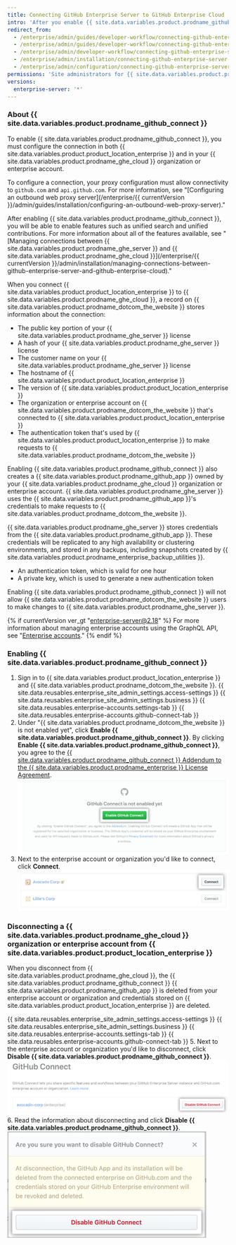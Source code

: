 ```yaml
---
title: Connecting GitHub Enterprise Server to GitHub Enterprise Cloud
intro: 'After you enable {{ site.data.variables.product.prodname_github_connect }}, you can share specific features and workflows between {{ site.data.variables.product.product_location_enterprise }} and {{ site.data.variables.product.prodname_ghe_cloud }}.'
redirect_from:
  - /enterprise/admin/guides/developer-workflow/connecting-github-enterprise-to-github-com/
  - /enterprise/admin/guides/developer-workflow/connecting-github-enterprise-server-to-github-com
  - /enterprise/admin/developer-workflow/connecting-github-enterprise-server-to-githubcom/
  - /enterprise/admin/installation/connecting-github-enterprise-server-to-github-enterprise-cloud
  - /enterprise/admin/configuration/connecting-github-enterprise-server-to-github-enterprise-cloud
permissions: 'Site administrators for {{ site.data.variables.product.prodname_ghe_server }} who are also owners of a {{ site.data.variables.product.prodname_ghe_cloud }} organization or enterprise account can enable {{ site.data.variables.product.prodname_github_connect }}.'
versions:
  enterprise-server: '*'
---
```


### About {{ site.data.variables.product.prodname_github_connect }}

To enable {{ site.data.variables.product.prodname_github_connect }}, you must configure the connection in both {{ site.data.variables.product.product_location_enterprise }} and in your {{ site.data.variables.product.prodname_ghe_cloud }} organization or enterprise account.

To configure a connection, your proxy configuration must allow connectivity to `github.com` and `api.github.com`. For more information, see "[Configuring an outbound web proxy server](/enterprise/{{ currentVersion }}/admin/guides/installation/configuring-an-outbound-web-proxy-server)."

After enabling {{ site.data.variables.product.prodname_github_connect }}, you will be able to enable features such as unified search and unified contributions. For more information about all of the features available, see "[Managing connections between {{ site.data.variables.product.prodname_ghe_server }} and {{ site.data.variables.product.prodname_ghe_cloud }}](/enterprise/{{ currentVersion }}/admin/installation/managing-connections-between-github-enterprise-server-and-github-enterprise-cloud)."

When you connect {{ site.data.variables.product.product_location_enterprise }} to {{ site.data.variables.product.prodname_ghe_cloud }}, a record on {{ site.data.variables.product.prodname_dotcom_the_website }} stores information about the connection:
- The public key portion of your {{ site.data.variables.product.prodname_ghe_server }} license
- A hash of your {{ site.data.variables.product.prodname_ghe_server }} license
- The customer name on your {{ site.data.variables.product.prodname_ghe_server }} license
- The hostname of {{ site.data.variables.product.product_location_enterprise }}
- The version of {{ site.data.variables.product.product_location_enterprise }}
- The organization or enterprise account on {{ site.data.variables.product.prodname_dotcom_the_website }} that's connected to {{ site.data.variables.product.product_location_enterprise }}
- The authentication token that's used by {{ site.data.variables.product.product_location_enterprise }} to make requests to {{ site.data.variables.product.prodname_dotcom_the_website }}

Enabling {{ site.data.variables.product.prodname_github_connect }} also creates a {{ site.data.variables.product.prodname_github_app }} owned by your {{ site.data.variables.product.prodname_ghe_cloud }} organization or enterprise account. {{ site.data.variables.product.prodname_ghe_server }} uses the {{ site.data.variables.product.prodname_github_app }}'s credentials to make requests to {{ site.data.variables.product.prodname_dotcom_the_website }}.

{{ site.data.variables.product.prodname_ghe_server }} stores credentials from the {{ site.data.variables.product.prodname_github_app }}. These credentials will be replicated to any high availability or clustering environments, and stored in any backups, including snapshots created by {{ site.data.variables.product.prodname_enterprise_backup_utilities }}.
- An authentication token, which is valid for one hour
- A private key, which is used to generate a new authentication token

Enabling {{ site.data.variables.product.prodname_github_connect }} will not allow {{ site.data.variables.product.prodname_dotcom_the_website }} users to make changes to {{ site.data.variables.product.prodname_ghe_server }}.

{% if currentVersion ver_gt "enterprise-server@2.18" %}
For more information about managing enterprise accounts using the GraphQL API, see "[Enterprise accounts](/v4/guides/managing-enterprise-accounts)."
{% endif %}
### Enabling {{ site.data.variables.product.prodname_github_connect }}

1. Sign in to {{ site.data.variables.product.product_location_enterprise }} and {{ site.data.variables.product.prodname_dotcom_the_website }}.
{{ site.data.reusables.enterprise_site_admin_settings.access-settings }}
{{ site.data.reusables.enterprise_site_admin_settings.business }}
{{ site.data.reusables.enterprise-accounts.settings-tab }}
{{ site.data.reusables.enterprise-accounts.github-connect-tab }}
5. Under "{{ site.data.variables.product.prodname_dotcom_the_website }} is not enabled yet", click **Enable {{ site.data.variables.product.prodname_github_connect }}**. By clicking **Enable {{ site.data.variables.product.prodname_github_connect }}**, you agree to the  <a href="/articles/github-connect-addendum-to-the-github-enterprise-license-agreement/" class="dotcom-only">{{ site.data.variables.product.prodname_github_connect }} Addendum to the {{ site.data.variables.product.prodname_enterprise }} License Agreement</a>. ![Enable GitHub Connect button](/assets/images/enterprise/business-accounts/enable-github-connect-button.png)
6. Next to the enterprise account or organization you'd like to connect, click **Connect**. ![Connect button next to an enterprise account or business](/assets/images/enterprise/business-accounts/choose-enterprise-or-org-connect.png)

### Disconnecting a {{ site.data.variables.product.prodname_ghe_cloud }} organization or enterprise account from {{ site.data.variables.product.product_location_enterprise }}

When you disconnect from {{ site.data.variables.product.prodname_ghe_cloud }}, the {{ site.data.variables.product.prodname_github_connect }} {{ site.data.variables.product.prodname_github_app }} is deleted from your enterprise account or organization and credentials stored on {{ site.data.variables.product.product_location_enterprise }} are deleted.

{{ site.data.reusables.enterprise_site_admin_settings.access-settings }}
{{ site.data.reusables.enterprise_site_admin_settings.business }}
{{ site.data.reusables.enterprise-accounts.settings-tab }}
{{ site.data.reusables.enterprise-accounts.github-connect-tab }}
5. Next to the enterprise account or organization you'd like to disconnect, click **Disable {{ site.data.variables.product.prodname_github_connect }}**. ![Disable GitHub Connect button next to an enterprise account or organization name](/assets/images/enterprise/business-accounts/disable-github-connect-button.png)
6. Read the information about disconnecting and click **Disable {{ site.data.variables.product.prodname_github_connect }}**. ![Modal with warning information about disconnecting and confirmation button](/assets/images/enterprise/business-accounts/confirm-disable-github-connect.png)

